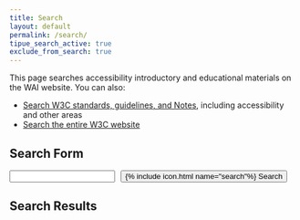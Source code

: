 ```yaml
---
title: Search
layout: default
permalink: /search/
tipue_search_active: true
exclude_from_search: true
---
```

<script src="{{site.github.url}}/assets/scripts/jquery.min.js"></script>
<script src="{{site.github.url}}/assets/search/tipuesearch_content.js"></script>
<script src="{{site.github.url}}/assets/search/tipuesearch_set.js"></script>
<script src="{{site.github.url}}/assets/search/tipuesearch.js"></script>


This page searches accessibility introductory and educational materials on the WAI website. You can also:

* [Search W3C standards, guidelines, and Notes](https://duckduckgo.com/?q=site%3Aw3.org%2FTR%2F+wcag&ia=web), including accessibility and other areas
* [Search the entire W3C website](https://duckduckgo.com/?q=site%3Aw3.org+wcag&ia=web)

## Search Form

<form action="{{site.github.url}}{{ page.url }}" style="display: flex;">
    <input type="text" name="q" id="tipue_search_input" pattern=".{3,}" title="At least 3 characters" required style="margin-right: 10px">
    <button class="button button--icon" type="submit">
    <span>{% include icon.html name="search"%}</span>&nbsp;<span>Search</span>
    </button>
</form>

## Search Results

<div id="tipue_search_content"></div>

<script>
$(document).ready(function() {
  $('#tipue_search_input').tipuesearch();
});
</script>

